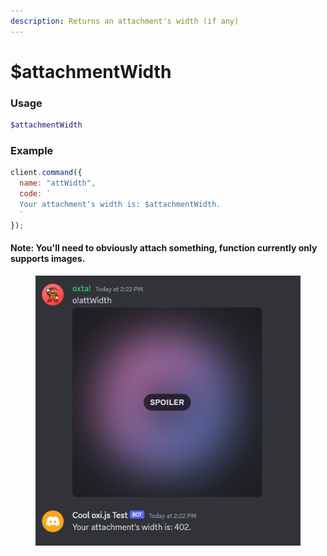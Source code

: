 ```yaml
---
description: Returns an attachment's width (if any)
---
```


# $attachmentWidth

### Usage

```php
$attachmentWidth
```

### Example

```javascript
client.command({
  name: "attWidth",
  code: `
  Your attachment's width is: $attachmentWidth.
  `
});
```

#### Note: You'll need to obviously attach something, function currently only supports images.

<div align="left" data-full-width="false">

<figure><img src="../../.gitbook/assets/exAttWidth.png" alt=""><figcaption></figcaption></figure>

</div>
